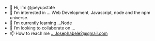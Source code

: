 - 👋 Hi, I’m @joeyupstate
- 👀 I’m interested in ... Web Development, Javascript, node and the npm universe.
- 🌱 I’m currently learning ...Node
- 💞️ I’m looking to collaborate on ...
- 📫 How to reach me ...Josephabele2@gmail.com

<!---
joeyupstate/joeyupstate is a ✨ special ✨ repository because its `README.md` (this file) appears on your GitHub profile.
You can click the Preview link to take a look at your changes.
--->
